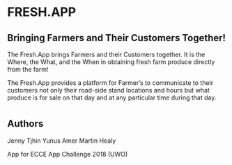 # FRESH.APP
## Bringing Farmers and Their Customers Together!

The Fresh.App brings Farmers and their Customers together. It is the Where, the What, and the When in obtaining fresh farm produce directly from the farm!

The Fresh.App provides a platform for Farmer’s to communicate to their customers not only their road-side stand locations and hours but what produce is for sale on that day and at any particular time during that day.


# 




## Authors
Jenny Tjhin
Yunus Amer
Martin Healy

App for ECCE App Challenge 2018 (UWO)


